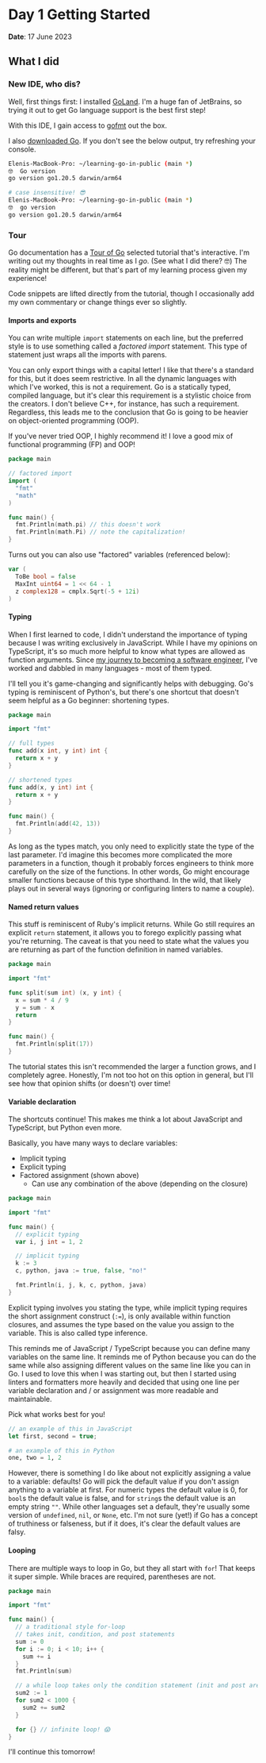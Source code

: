 # Day 1 Getting Started

**Date**: 17 June 2023

## What I did

### New IDE, who dis?

Well, first things first: I installed [GoLand]. I'm a huge fan of JetBrains, so
trying it out to get Go language support is the best first step!

With this IDE, I gain access to [gofmt] out the box.

I also [downloaded Go]. If you don't see the below output, try refreshing your
console.

```bash
Elenis-MacBook-Pro: ~/learning-go-in-public (main *)
🤓  Go version
go version go1.20.5 darwin/arm64

# case insensitive! 😎
Elenis-MacBook-Pro: ~/learning-go-in-public (main *)
🤓  go version
go version go1.20.5 darwin/arm64
```

### Tour

Go documentation has a [Tour of Go] selected tutorial that's interactive. I'm
writing out my thoughts in real time as I _go_. (See what I did there? 🤓) The
reality might be different, but that's part of my learning process given my
experience!

Code snippets are lifted directly from the tutorial, though I occasionally add
my own commentary or change things ever so slightly.

#### Imports and exports

You can write multiple `import` statements on each line, but the preferred
style is to use something called a _factored import_ statement. This type of
statement just wraps all the imports with parens.

You can only export things with a capital letter! I like that there's a
standard for this, but it does seem restrictive. In all the dynamic languages
with which I've worked, this is not a requirement. Go is a statically typed,
compiled language, but it's clear this requirement is a stylistic choice from
the creators. I don't believe C++, for instance, has such a requirement.
Regardless, this leads me to the conclusion that Go is going to be heavier on
object-oriented programming (OOP).

If you've never tried OOP, I highly recommend it! I love a good mix of
functional programming (FP) and OOP!

```go
package main

// factored import
import (
  "fmt"
  "math"
)

func main() {
  fmt.Println(math.pi) // this doesn't work
  fmt.Println(math.Pi) // note the capitalization!
}
```

Turns out you can also use "factored" variables (referenced below):

```go
var (
  ToBe bool = false
  MaxInt uint64 = 1 << 64 - 1
  z complex128 = cmplx.Sqrt(-5 + 12i)
)
```

#### Typing

When I first learned to code, I didn't understand the importance of typing
because I was writing exclusively in JavaScript. While I have my opinions on
TypeScript, it's so much more helpful to know what types are allowed as
function arguments. Since [my journey to becoming a software engineer], I've
worked and dabbled in many languages - most of them typed.

I'll tell you it's game-changing and significantly helps with debugging. Go's
typing is reminiscent of Python's, but there's one shortcut that doesn't seem
helpful as a Go beginner: shortening types.

```go
package main

import "fmt"

// full types
func add(x int, y int) int {
  return x + y
}

// shortened types
func add(x, y int) int {
  return x + y
}

func main() {
  fmt.Println(add(42, 13))
}
```

As long as the types match, you only need to explicitly state the type of the
last parameter. I'd imagine this becomes more complicated the more parameters
in a function, though it probably forces engineers to think more carefully on
the size of the functions. In other words, Go might encourage smaller functions
because of this type shorthand. In the wild, that likely plays out in several
ways (ignoring or configuring linters to name a couple).

#### Named return values

This stuff is reminiscent of Ruby's implicit returns. While Go still requires
an explicit `return` statement, it allows you to forego explicitly passing what
you're returning. The caveat is that you need to state what the values you are
returning as part of the function definition in named variables.

```go
package main

import "fmt"

func split(sum int) (x, y int) {
  x = sum * 4 / 9
  y = sum - x
  return
}

func main() {
  fmt.Println(split(17))
}
```

The tutorial states this isn't recommended the larger a function grows, and I
completely agree. Honestly, I'm not too hot on this option in general, but I'll
see how that opinion shifts (or doesn't) over time!

#### Variable declaration

The shortcuts continue! This makes me think a lot about JavaScript and
TypeScript, but Python even more.

Basically, you have many ways to declare variables:

- Implicit typing
- Explicit typing
- Factored assignment (shown above)
  - Can use any combination of the above (depending on the closure)

```go
package main

import "fmt"

func main() {
  // explicit typing
  var i, j int = 1, 2

  // implicit typing
  k := 3
  c, python, java := true, false, "no!"

  fmt.Println(i, j, k, c, python, java)
}
```

Explicit typing involves you stating the type, while implicit typing requires
the short assignment construct (`:=`), is only available within function
closures, and assumes the type based on the value you assign to the variable.
This is also called type inference.

This reminds me of JavaScript / TypeScript because you can define many
variables on the same line. It reminds me of Python because you can do the same
while also assigning different values on the same line like you can in Go. I
used to love this when I was starting out, but then I started using linters and
formatters more heavily and decided that using one line per variable
declaration and / or assignment was more readable and maintainable.

Pick what works best for you!

```js
// an example of this in JavaScript
let first, second = true;
```

```python
# an example of this in Python
one, two = 1, 2
```

However, there is something I do like about not explicitly assigning a value to
a variable: defaults! Go will pick the default value if you don't assign
anything to a variable at first. For numeric types the default value is 0, for
`bool`s the default value is false, and for `string`s the default value is an
empty string `""`. While other languages set a default, they're usually some
version of `undefined`, `nil`, or `None`, etc. I'm not sure (yet!) if Go has a
concept of truthiness or falseness, but if it does, it's clear the default
values are falsy.

#### Looping

There are multiple ways to loop in Go, but they all start with `for`! That
keeps it super simple. While braces are required, parentheses are not.

```go
package main

import "fmt"

func main() {
  // a traditional style for-loop
  // takes init, condition, and post statements
  sum := 0
  for i := 0; i < 10; i++ {
    sum += i
  }
  fmt.Println(sum)

  // a while loop takes only the condition statement (init and post are optional)
  sum2 := 1
  for sum2 < 1000 {
    sum2 += sum2
  }

  for {} // infinite loop! 😱
}
```

I'll continue this tomorrow!

[goland]: https://www.jetbrains.com/go/
[gofmt]: https://pkg.go.dev/cmd/gofmt
[downloaded go]: https://go.dev/dl/
[tour of go]: https://go.dev/tour/
[my journey to becoming a software engineer]:
  https://codeburst.io/five-ways-becoming-a-software-engineer-made-me-a-wizard-de1060fc04d4
